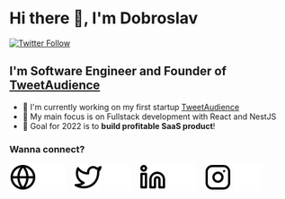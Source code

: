 # Hi there 👋, I'm Dobroslav

[![Twitter Follow](https://img.shields.io/twitter/follow/dobroslav_dev?color=1DA1F2&logo=twitter&style=for-the-badge)](https://twitter.com/intent/follow?original_referer=https://github.com/DobroslavR&screen_name=dobroslav_dev)

## I'm Software Engineer and Founder of [TweetAudience][tweet_audience]

- 🚀 I'm currently working on my first startup [TweetAudience][tweet_audience]
- 📕 My main focus is on Fullstack development with React and NestJS
- 🤔 Goal for 2022 is to **build profitable SaaS product**!

### Wanna connect?

[![website](./img/globe-light.svg)](https://www.dobroslavradosavljevic.com/#gh-light-mode-only)
[![website](./img/globe-dark.svg)](https://www.dobroslavradosavljevic.com/#gh-dark-mode-only)
&nbsp;&nbsp;
[![website](./img/twitter-light.svg)](https://twitter.com/dobroslav_dev#gh-light-mode-only)
[![website](./img/twitter-dark.svg)](https://twitter.com/dobroslav_dev#gh-dark-mode-only)
&nbsp;&nbsp;
[![website](./img/linkedin-light.svg)](https://linkedin.com/in/dobroslav-radosavljevic#gh-light-mode-only)
[![website](./img/linkedin-dark.svg)](https://linkedin.com/in/dobroslav-radosavljevic#gh-dark-mode-only)
&nbsp;&nbsp;
[![website](./img/instagram-light.svg)](https://instagram.com/dobroslav.radosavljevic#gh-light-mode-only)
[![website](./img/instagram-dark.svg)](https://instagram.com/dobroslav.radosavljevic#gh-dark-mode-only)

[tweet_audience]: https://twitter.com/TweetAudienceHQ
